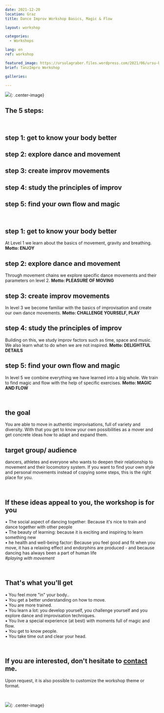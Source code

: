 ```yaml
---
date: 2021-12-20
location: Graz
title: Dance Improv Workshop Basics, Magic & Flow

layout: workshop

categories:
  - Workshops

lang: en
ref: workshop

featured_image: https://ursulagraber.files.wordpress.com/2021/06/ursu-boden.jpg?w=500&fit=crop
brief: TanzImpro Workshop

galleries:

---
```

![](https://ursulagraber.files.wordpress.com/2021/12/dscf4404.jpg){: .center-image}
<br>

## The 5 steps:

<br>

## step 1: get to know your body better
## step 2: explore dance and movement
## step 3: create improv movements
## step 4: study the principles of improv
## step 5: find your own flow and magic

<br>


## step 1: get to know your body better
At Level 1 we learn about the basics of movement, gravity and breathing.
 **Motto: ENJOY**

## step 2: explore dance and movement
Through movement chains we explore specific dance movements and their parameters on level 2. **Motto: PLEASURE OF MOVING**

## step 3: create improv movements
In level 3 we become familiar with the basics of improvisation and create our own dance movements. **Motto: CHALLENGE YOURSELF, PLAY**

## step 4: study the principles of improv
Building on this, we study improv factors such as time, space and music. We also learn what to do when we are not inspired.  **Motto: DELIGHTFUL DETAILS**

## step 5: find your own flow and magic
In level 5 we combine everything we have learned into a big whole. We train to find magic and flow with the help of specific exercises. **Motto: MAGIC AND FLOW**

<br>

## the goal
You are able to move in authentic improvisations, full of variety and diversity. With that you get to know your own possibilities as a mover and get concrete ideas how to adapt and expand them.
<br>

## target group/ audience
dancers, athletes and everyone who wants to deepen their relationship to movement and their locomotory system. If you want to find your own style and personal movements instead of copying some steps, this is the right place for you.


<br>

## If these ideas appeal to you, the workshop is for you
• The social aspect of dancing together: Because it's nice to train and dance together with other people <br>
• The beauty of learning: because it is exciting and inspiring to learn something new<br>
• he health and well-being factor: Because you feel good and fit when you move, it has a relaxing effect and endorphins are produced - and because dancing has always been a part of human life <br>
*#playing with movement*

<br>

## That's what you'll get
• You feel more "in" your body..<br>
• You get a better understanding on how to move.<br>
• You are more trained. <br>
• You learn a lot: you develop yourself, you challenge yourself and you explore dance and improvisation techniques. <br>
• You live a special experience (at best) with moments full of magic and flow.
<br>
• You get to know people.<br>
• You take time out and clear your head.<br>

<br>

## If you are interested, don't hesitate to <a href="http://www.ursulagraber.com/contact/">contact</a> me.<br>
Upon request, it is also possible to customize the workshop theme or format.<br>

<br>

![](https://ursulagraber.files.wordpress.com/2021/12/dscf4488.jpg){: .center-image}
<br>
